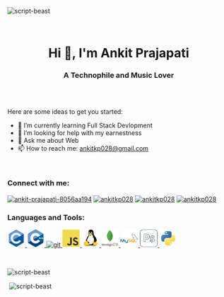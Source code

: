 <!--<img src="https://thumbs.gfycat.com/CreamyFormalChanticleer-max-1mb.gif" align="center" style="max-width:100%;">-->

<p align="left"> <img src="https://komarev.com/ghpvc/?username=script-beast&label=Profile%20views&color=0e75b6&style=flat" alt="script-beast" /> </p>
<br>
<h1 align="center">Hi 👋, I'm Ankit Prajapati</h1>
<h3 align="center">A Technophile and Music Lover</h3>
<br>
<br>
<!--<img src="https://user-images.githubusercontent.com/56972234/110241218-a6b96080-7f75-11eb-9bf2-dc9310955e6e.gif" width="300" alt="Access Denied" align="right" style="max-width:100%;">-->

Here are some ideas to get you started:

- 🌱 I’m currently learning Full Stack Devlopment
- 🤔 I’m looking for help with my earnestness
- 💬 Ask me about Web
- 📫 How to reach me: ankitkp028@gmail.com
<br>
<h3 align="left">Connect with me:</h3>
<p align="left">
<a href="https://linkedin.com/in/ankit-prajapati-8056aa194" target="blank"><img align="center" src="https://camo.githubusercontent.com/28bbd2596707954793abeff9eb24d343c1c78b7bf184b90294b4b190c6097a65/68747470733a2f2f63646e2e6a7364656c6976722e6e65742f6e706d2f73696d706c652d69636f6e7340332e302e312f69636f6e732f6c696e6b6564696e2e737667" alt="ankit-prajapati-8056aa194" height="30" width="40" /></a>
<a href="https://www.codechef.com/users/ankitkp028" target="blank"><img align="center" src="https://cdn.jsdelivr.net/npm/simple-icons@3.1.0/icons/codechef.svg" alt="ankitkp028" height="30" width="40" /></a>
<a href="https://www.hackerrank.com/ankitkp028" target="blank"><img align="center" src="https://camo.githubusercontent.com/c27e320bc0dd83da2ac9b3e89b20480c9896c4d732ce13a21bf09e77cbc4133a/68747470733a2f2f63646e2e6a7364656c6976722e6e65742f6e706d2f73696d706c652d69636f6e7340332e302e312f69636f6e732f6861636b657272616e6b2e737667" alt="ankitkp028" height="30" width="40" /></a>
<a href="https://auth.geeksforgeeks.org/user/ankitkp028" target="blank"><img align="center" src="https://camo.githubusercontent.com/1d07ddae06264d1a69b0ccd4f5fc74ee908a018bd150c76edd55623228801157/68747470733a2f2f63646e2e6a7364656c6976722e6e65742f6e706d2f73696d706c652d69636f6e7340332e31332e302f69636f6e732f6765656b73666f726765656b732e737667" height="30" alt="ankitkp028" width="40" /></a>
</p>
<h3 align="left">Languages and Tools:</h3>
<p align="left"> <a href="https://www.cprogramming.com/" target="_blank"> <img src="https://raw.githubusercontent.com/devicons/devicon/master/icons/c/c-original.svg" alt="c" width="40" height="40"/> </a> <a href="https://www.w3schools.com/cpp/" target="_blank"> <img src="https://raw.githubusercontent.com/devicons/devicon/master/icons/cplusplus/cplusplus-original.svg" alt="cplusplus" width="40" height="40"/> </a> <a href="https://git-scm.com/" target="_blank"> <img src="https://www.vectorlogo.zone/logos/git-scm/git-scm-icon.svg" alt="git" width="40" height="40"/> </a> <a href="https://developer.mozilla.org/en-US/docs/Web/JavaScript" target="_blank"> <img src="https://raw.githubusercontent.com/devicons/devicon/master/icons/javascript/javascript-original.svg" alt="javascript" width="40" height="40"/> </a> <a href="https://www.linux.org/" target="_blank"> <img src="https://raw.githubusercontent.com/devicons/devicon/master/icons/linux/linux-original.svg" alt="linux" width="40" height="40"/> </a> <a href="https://www.mongodb.com/" target="_blank"> <img src="https://raw.githubusercontent.com/devicons/devicon/master/icons/mongodb/mongodb-original-wordmark.svg" alt="mongodb" width="40" height="40"/> </a> <a href="https://www.mysql.com/" target="_blank"> <img src="https://raw.githubusercontent.com/devicons/devicon/master/icons/mysql/mysql-original-wordmark.svg" alt="mysql" width="40" height="40"/> </a> <a href="https://www.photoshop.com/en" target="_blank"> <img src="https://raw.githubusercontent.com/devicons/devicon/master/icons/photoshop/photoshop-line.svg" alt="photoshop" width="40" height="40"/> </a> <a href="https://www.python.org" target="_blank"> <img src="https://raw.githubusercontent.com/devicons/devicon/master/icons/python/python-original.svg" alt="python" width="40" height="40"/> </a> </p>
<br>
<p><img align="left" src="https://github-readme-stats.vercel.app/api/top-langs?username=script-beast&show_icons=true&theme=outrun&locale=en&layout=compact" alt="script-beast" /></p>
<br>
<p>&nbsp;<img align="center" src="https://github-readme-stats.vercel.app/api?username=script-beast&show_icons=true&theme=monokai&locale=en" alt="script-beast" /></p>
<br>
<!-- <script src="https://platform.linkedin.com/badges/js/profile.js" async defer type="text/javascript"></script>
<div class="badge-base LI-profile-badge" data-locale="en_US" data-size="medium" data-theme="dark" data-type="HORIZONTAL" data-vanity="ankit-prajapati-8056aa194" data-version="v1"><a class="badge-base__link LI-simple-link" href="https://in.linkedin.com/in/ankit-prajapati-8056aa194?trk=profile-badge">Ankit Prajapati</a></div> -->
<!--<p><img align="center" src="https://github-readme-streak-stats.herokuapp.com/?user=script-beast&" alt="script-beast" /></p> 
<p align="left"> <a href="https://github.com/ryo-ma/github-profile-trophy"><img src="https://github-profile-trophy.vercel.app/?username=script-beast" alt="script-beast" /></a> </p> -->
